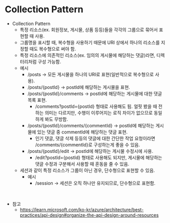 # Collection Pattern

* Collection Pattern
  * 특정 리소스(ex. 회원정보, 게시물, 상품 등등)들을 각각의 그룹으로 묶어서 표현할 때 사용.
  * 그룹명을 표시할 때, 복수형을 사용하기 때문에 URI 상에서 하나의 리소스를 지정할 때도 복수형으로 써야 함.
  * 특정 리소스에 의존적인 리소스(ex. 임의의 게시물에 해당하는 댓글)라면, 디렉터리처럼 구성 가능함.
  * 예시
    * /posts -> 모든 게시물을 하나의 URI로 표현(일반적으로 복수형으로 사용).
    * /posts/{postId} -> postId에 해당하는 게시물을 표현.
    * /posts/{postId}/comments -> postId에 해당하는 게시물에 대한 댓글 목록 표현.
      * /comments?postId={postId} 형태로 사용해도 됨.
      얼핏 봤을 때 전하는 의미는 다르지만, 수행이 이루어지는 로직 차이가 없으므로 동일하게 봐도 무방함.
    * /posts/{postId}/comments/{commentId} -> postId에 해당하는 게시물에 있는 댓글 중 commentId에 해당하는 댓글 표현.
      * 인기 댓글, 댓글 삭제 등등의 댓글에 대한 간단한 작업 요청이라면 /comments/{commentId}로 구성하는게 좋을 수 있음.
    * /posts/{postId}/edit -> postId에 해당하는 게시물 수정시에 사용.
      * /edit?postId={postId} 형태로 사용해도 되지만, 게시물에 해당하는 댓글 수정과 구분해서 사용할 때 혼동을 줄 수 있음.
  * 세션과 같이 특정 리소스가 그룹이 아닌 경우, 단수형으로 표현할 수 있음.
    * 예시
      * /session -> 세션은 오직 하나만 유지되므로, 단수형으로 표현함.

<br>

* 참고
  * https://learn.microsoft.com/ko-kr/azure/architecture/best-practices/api-design#organize-the-api-design-around-resources
